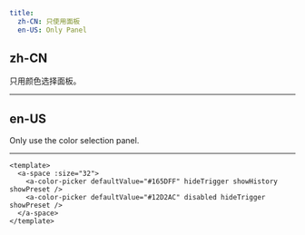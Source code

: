```yaml
title:
  zh-CN: 只使用面板
  en-US: Only Panel
```

## zh-CN

只用颜色选择面板。

---

## en-US

Only use the color selection panel.

---

```vue
<template>
  <a-space :size="32">
    <a-color-picker defaultValue="#165DFF" hideTrigger showHistory showPreset />
    <a-color-picker defaultValue="#12D2AC" disabled hideTrigger showPreset />
  </a-space>
</template>
```
